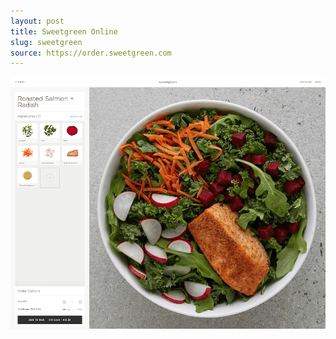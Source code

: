 ```yaml
---
layout: post
title: Sweetgreen Online
slug: sweetgreen
source: https://order.sweetgreen.com
---
```


<img src="/screenshots/sweetgreen.png">
